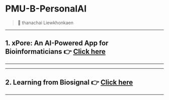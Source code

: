 # PMU-B-PersonalAI
> :star2: thanachai Liewkhonkaen

---
## 1. xPore: An AI-Powered App for Bioinformaticians :point_right: [Click here](https://github.com/thanachaili/PMU-B-PersonalAI/blob/2062b6f15f831a1e002a4ae0256f4a5ee9c70986/xPore_GMM_thanachaili.ipynb) 
---

---
## 2. Learning from Biosignal :point_right: [Click here](https://github.com/thanachaili/PMU-B-PersonalAI/blob/3cbdf669007c7d786fb9b217c2fc10acf7cc9984/Learning_from_Biosignal.ipynb) 
---
